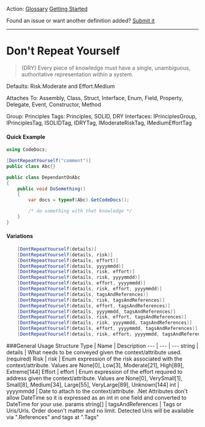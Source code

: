 Action: [Glossary]() [Getting Started]()

Found an issue or want another definition added? [Submit it](https://github.com/rskopecek/CodeDocs/issues/new)


---

Don't Repeat Yourself
====================

> (DRY) Every piece of knowledge must have a single, unambiguous, authoritative representation within a system.

Defaults: Risk.Moderate and Effort.Medium

Attaches To: Assembly, Class, Struct, Interface, Enum, Field, Property, Delegate, Event, Constructor, Method

Group: Principles
Tags: Principles, SOLID, DRY
Interfaces: IPrinciplesGroup, IPrinciplesTag, ISOLIDTag, IDRYTag, IModerateRiskTag, IMediumEffortTag

#### Quick Example
```csharp
using CodeDocs;

[DontRepeatYourself("comment")]
public class Abc{}

public class DependantOnAbc
{
	public void DoSomething()
	{
		var docs = typeof(Abc).GetCodeDocs();

		/* do something with that knowledge */
	}
}
```

#### Variations
```csharp
    [DontRepeatYourself(details)]
    [DontRepeatYourself(details, risk)]
    [DontRepeatYourself(details, effort)]
    [DontRepeatYourself(details, yyyymmdd)]
    [DontRepeatYourself(details, risk, effort)]
    [DontRepeatYourself(details, risk, yyyymmdd)]
    [DontRepeatYourself(details, effort, yyyymmdd)]
    [DontRepeatYourself(details, risk, effort, yyyymmdd)]
    [DontRepeatYourself(details, tagsAndReferences)]
    [DontRepeatYourself(details, risk, tagsAndReferences)]
    [DontRepeatYourself(details, effort, tagsAndReferences)]
    [DontRepeatYourself(details, yyyymmdd, tagsAndReferences)]
    [DontRepeatYourself(details, risk, effort, tagsAndReferences)]
    [DontRepeatYourself(details, risk, yyyymmdd, tagsAndReferences)]
    [DontRepeatYourself(details, effort, yyyymmdd, tagsAndReferences)]
    [DontRepeatYourself(details, risk, effort, yyyymmdd, tagsAndReferences)]
```

###General Usage Structure
Type | Name | Description
--- | --- | ---
string | details | What needs to be conveyed given the context/attribute used. (required)
Risk | risk | Enum expression of the risk associated with the context/attribute.  Values are None[0], Low[3], Moderate[21], High[89], Extreme[144]
Effort | effort | Enum expression of the effort required to address given the context/attribute.  Values are None[0], VerySmall[1], Small[8], Medium[34], Large[55], VeryLarge[89], Unknown[144]
int | yyyymmdd | Date to attach to the context/attribute.  .Net Attributes don't allow DateTime so it is expressed as an int in one field and converted to DateTime for your use.
params string[] | tagsAndReferences | Tags or Uris/Urls. Order doesn't matter and no limit.  Detected Uris will be available via ".References" and tags at ".Tags"